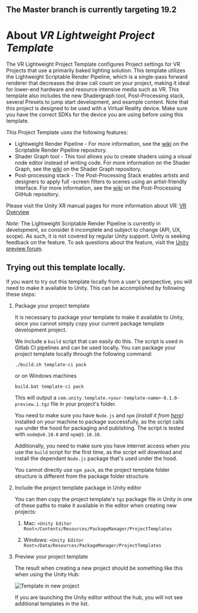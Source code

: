 ## The Master branch is currently targeting 19.2 ##

# About _VR Lightweight Project Template_

The VR Lightweight Project Template configures Project settings for VR Projects that use a primarily baked lighting solution. 
This template utilizes the Lightweight Scriptable Render Pipeline, which is a single-pass forward renderer that decreases the draw call count on your project, making it ideal for lower-end hardware and resource intensive media such as VR.
This template also includes the new Shadergraph tool, Post-Processing stack, several Presets to jump start development, and example content. 
Note that this project is designed to be used with a Virtual Reality device. Make sure you have the correct SDKs for the device you are using before using this template. 

This Project Template uses the following features:

* Lightweight Render Pipeline - For more information, see the <a href="https://github.com/Unity-Technologies/ScriptableRenderPipeline/wiki">wiki</a> on the Scriptable Render Pipeline repository.
* Shader Graph tool - This tool allows you to create shaders using a visual node editor instead of writing code. For more information on the Shader Graph, see the <a href="https://github.com/Unity-Technologies/ShaderGraph/wiki">wiki</a> on the Shader Graph repository.
* Post-processing stack - The Post-Processing Stack enables artists and designers to apply full -screen filters to scenes using an artist-friendly interface. For more information, see the <a href="https://github.com/Unity-Technologies/PostProcessing/wiki">wiki</a>  on the Post-Processing GitHub repository.

Please visit the Unity XR manual pages for more information about VR: <a href="https://docs.unity3d.com/Manual/VROverview.html">VR Overview</a>

*Note:* The Lightweight Scriptable Render Pipeline is currently in development, so consider it incomplete and subject to change (API, UX, scope). As such, it is not covered by regular Unity support. Unity is seeking feedback on the feature. To ask questions about the feature, visit the <a href="https://forum.unity.com/forums/graphics-experimental-previews.110/?_ga=2.9250101.1048197026.1528313382-1647295365.1509665782">Unity preview forum</a>.

## Trying out this template locally.

If you want to try out this template locally from a user's perspective, you will need to make it available to Unity. This can be accomplished by following these steps:

1. Package your project template

    It is necessary to package your template to make it available to Unity, since you cannot simply copy your current package template development project.

    We include a `build` script that can easily do this. The script is used in Gitlab CI pipelines and can be used locally. You can package your project template locally through the following command: 

    ```
    ./build.sh template-ci pack
    ```
    or on Windows machines
    ```
    build.bat template-ci pack
    ```

    This will output a `com.unity.template.<your-template-name>-0.1.0-preview.1.tgz` file in your project's folder.

    You need to make sure you have `Node.js` and `npm` _(install it from [here](https://nodejs.org/en/))_ installed on your machine to package successfully, as the script calls `npm` under the hood for packaging and publishing. The script is tested with `node@v6.10.0` and `npm@3.10.10`.

    Additionally, you need to make sure you have internet access when you use the `build` script for the first time, as the script will download and install the dependant `Node.js` package that's used under the hood.

    You cannot directly use `npm pack`, as the project template folder structure is different from the package folder structure.

1. Include the project template package in Unity editor

    You can then copy the project template's `tgz` package file in Unity in one of these paths to make it available in the editor when creating new projects:

    1. Mac: `<Unity Editor Root>/Contents/Resources/PackageManager/ProjectTemplates`

    1. Windows: `<Unity Editor Root>/Data/Resources/PackageManager/ProjectTemplates`

1. Preview your project template

    The result when creating a new project should be something like this when using the Unity Hub:

    ![Template in new project](Packages/com.unity.template.lightweightvr/Documentation~/images/template_in_new_project.png)

    If you are launching the Unity editor without the hub, you will not see additional templates in the list.
